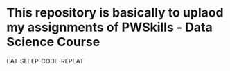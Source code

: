 # This repository is basically to uplaod my assignments of PWSkills - Data Science Course 
EAT-SLEEP-CODE-REPEAT
